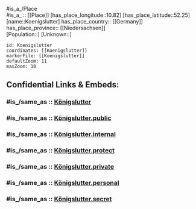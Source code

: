 ﻿---
aliases:
- Koenigslutter
confidential: public
isDeleted: false
location:
- 52.25
- 10.82
mapmarker: city
mapzoom:
- 7
- 12
SpocWebEntityId: 31752
tags:
- geo/City
type: City
---

#is_a_/Place  
#is_a_ :: [[Place]] 
[has_place_longitude::10.82] 
[has_place_latitude::52.25] 
[name::Koenigslutter] 
has_place_country:: [[Germany]]  
has_place_province:: [[Niedersachsen]]  
[Population::] 
[Unknown::] 


```leaflet
id: Koenigslutter
coordinates: [[Koenigslutter]] 
markerFile: [[Koenigslutter]] 
defaultZoom: 11 
maxZoom: 18
```


## Confidential Links & Embeds: 

### #is_/same_as :: [Königslutter](/_Standards/Earth/Continent/Europe/Europe~Central/Germany/Germany~West/Niedersachsen/counties~Niedersachsen/Helmstedt/cities~Helmstedt/Königslutter~Elm/boroughs~Königslutter~Elm/Königslutter.md) 

### #is_/same_as :: [Königslutter.public](/_public/Earth/Continent/Europe/Europe~Central/Germany/Germany~West/Niedersachsen/counties~Niedersachsen/Helmstedt/cities~Helmstedt/Königslutter~Elm/boroughs~Königslutter~Elm/Königslutter.public.md) 

### #is_/same_as :: [Königslutter.internal](/_internal/Earth/Continent/Europe/Europe~Central/Germany/Germany~West/Niedersachsen/counties~Niedersachsen/Helmstedt/cities~Helmstedt/Königslutter~Elm/boroughs~Königslutter~Elm/Königslutter.internal.md) 

### #is_/same_as :: [Königslutter.protect](/_protect/Earth/Continent/Europe/Europe~Central/Germany/Germany~West/Niedersachsen/counties~Niedersachsen/Helmstedt/cities~Helmstedt/Königslutter~Elm/boroughs~Königslutter~Elm/Königslutter.protect.md) 

### #is_/same_as :: [Königslutter.private](/_private/Earth/Continent/Europe/Europe~Central/Germany/Germany~West/Niedersachsen/counties~Niedersachsen/Helmstedt/cities~Helmstedt/Königslutter~Elm/boroughs~Königslutter~Elm/Königslutter.private.md) 

### #is_/same_as :: [Königslutter.personal](/_personal/Earth/Continent/Europe/Europe~Central/Germany/Germany~West/Niedersachsen/counties~Niedersachsen/Helmstedt/cities~Helmstedt/Königslutter~Elm/boroughs~Königslutter~Elm/Königslutter.personal.md) 

### #is_/same_as :: [Königslutter.secret](/_secret/Earth/Continent/Europe/Europe~Central/Germany/Germany~West/Niedersachsen/counties~Niedersachsen/Helmstedt/cities~Helmstedt/Königslutter~Elm/boroughs~Königslutter~Elm/Königslutter.secret.md)

